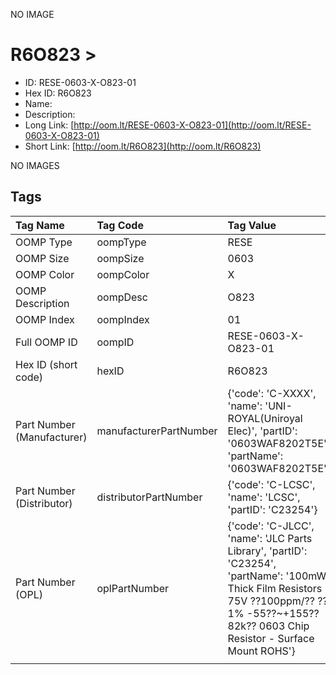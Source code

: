 


  
NO IMAGE  
# R6O823 > 

- ID: RESE-0603-X-O823-01
- Hex ID: R6O823
- Name: 
- Description: 
- Long Link: [http://oom.lt/RESE-0603-X-O823-01](http://oom.lt/RESE-0603-X-O823-01)
- Short Link: [http://oom.lt/R6O823](http://oom.lt/R6O823)
  
NO IMAGES  
## Tags
  

|Tag Name|Tag Code|Tag Value|
| :--- | :--- | :--- |
|OOMP Type|oompType|RESE|
|OOMP Size|oompSize|0603|
|OOMP Color|oompColor|X|
|OOMP Description|oompDesc|O823|
|OOMP Index|oompIndex|01|
|Full OOMP ID|oompID|RESE-0603-X-O823-01|
|Hex ID (short code)|hexID|R6O823|
|Part Number (Manufacturer)|manufacturerPartNumber|{'code': 'C-XXXX', 'name': 'UNI-ROYAL(Uniroyal Elec)', 'partID': '0603WAF8202T5E', 'partName': '0603WAF8202T5E'}|
|Part Number (Distributor)|distributorPartNumber|{'code': 'C-LCSC', 'name': 'LCSC', 'partID': 'C23254'}|
|Part Number (OPL)|oplPartNumber|{'code': 'C-JLCC', 'name': 'JLC Parts Library', 'partID': 'C23254', 'partName': '100mW Thick Film Resistors 75V ??100ppm/?? ??1% -55??~+155?? 82k?? 0603  Chip Resistor - Surface Mount ROHS'}|
||||

